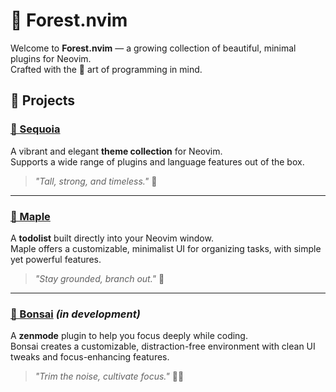 # 🌲 Forest.nvim

Welcome to **Forest.nvim** — a growing collection of beautiful, minimal plugins for Neovim.  
Crafted with the 🌿 art of programming in mind.

## 🌳 Projects

### [🌲 Sequoia](https://github.com/Forest.nvim/sequoia.nvim)
A vibrant and elegant **theme collection** for Neovim.  
Supports a wide range of plugins and language features out of the box.

> *"Tall, strong, and timeless."* 🌄

---

### [🍁 Maple](https://github.com/Forest.nvim/maple.nvim)
A **todolist** built directly into your Neovim window.  
Maple offers a customizable, minimalist UI for organizing tasks, with simple yet powerful features.

> *"Stay grounded, branch out."* 🍂

---

### [🌿 Bonsai](https://github.com/Forest.nvim/bonsai.nvim) *(in development)*
A **zenmode** plugin to help you focus deeply while coding.  
Bonsai creates a customizable, distraction-free environment with clean UI tweaks and focus-enhancing features.

> *"Trim the noise, cultivate focus."* 🧘‍♂️

